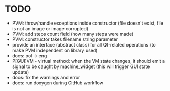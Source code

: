 # TODO

* PVM: throw/handle exceptions inside constructor (file doesn't exist, file is not an image or image corrupted)
* PVM: add steps count field (how many steps were made)
* PVM: constructor takes filename string parameter
* provide an interface (abstract class) for all Qt-related operations (to make PVM independent on library used)
* docs: pol -> eng
* P[GUI]VM - virtual method: when the VM state changes, it should emit a signal to be caught by machine_widget (this will trigger GUI state update)
* docs: fix the warnings and error
* docs: run doxygen during GitHub workflow
